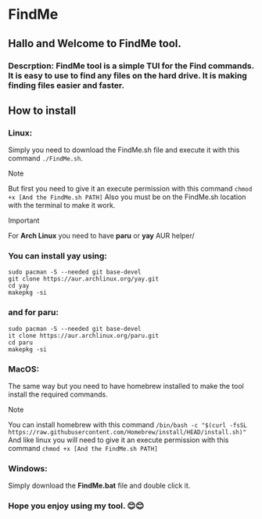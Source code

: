 # FindMe
## Hallo and Welcome to FindMe tool.
### Descrption: FindMe tool is a simple TUI for the Find commands. It is easy to use to find any files on the hard drive. It is making finding files easier and faster.
## How to install
### Linux:
Simply you need to download the FindMe.sh file and execute it with this command ```./FindMe.sh```.
> [!NOTE]
> But first you need to give it an execute permission with this command ``` chmod +x [And the FindMe.sh PATH] ```
> Also you must be on the FindMe.sh location with the terminal to make it work.

> [!IMPORTANT]
> For **Arch Linux** you need to have **paru** or **yay** AUR helper/
> ### You can install yay using:
>```
>sudo pacman -S --needed git base-devel
>git clone https://aur.archlinux.org/yay.git
>cd yay
>makepkg -si
>```  
> ### and for paru:
>```
>sudo pacman -S --needed git base-devel
>it clone https://aur.archlinux.org/paru.git
>cd paru
>makepkg -si
>```
### MacOS:
The same way but you need to have homebrew installed to make the tool install the required commands.
> [!NOTE]
> You can install homebrew with this command ``` /bin/bash -c "$(curl -fsSL https://raw.githubusercontent.com/Homebrew/install/HEAD/install.sh)" ```
> And like linux you will need to give it an execute permission with this command ``` chmod +x [And the FindMe.sh PATH] ```
### Windows:
Simply download the **FindMe.bat** file and double click it.
### Hope you enjoy using my tool. 😊😊
